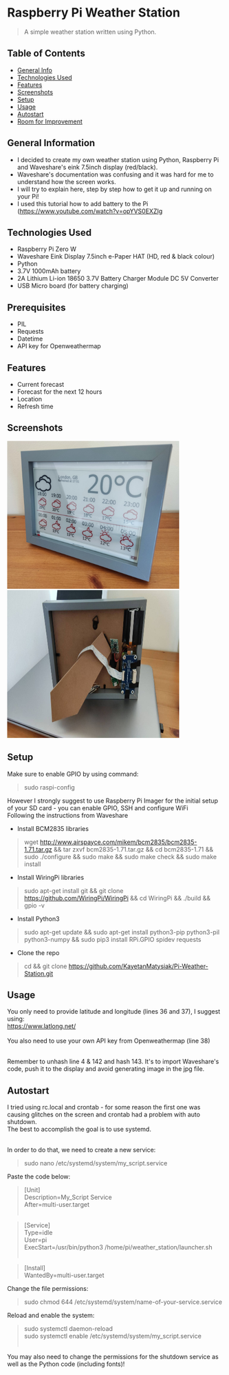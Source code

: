 # Raspberry Pi Weather Station
> A simple weather station written using Python.

## Table of Contents
* [General Info](#general-information)
* [Technologies Used](#technologies-used)
* [Features](#features)
* [Screenshots](#screenshots)
* [Setup](#setup)
* [Usage](#usage)
* [Autostart](#autostart)
* [Room for Improvement](#room-for-improvement)
<!-- * [License](#license) -->


## General Information
- I decided to create my own weather station using Python, Raspberry Pi and Waveshare's eink 7.5inch display (red/black).<br>
- Waveshare's documentation was confusing and it was hard for me to understand how the screen works.
- I will try to explain here, step by step how to get it up and running on your Pi!
- I used this tutorial how to add battery to the Pi (<a href="https://www.youtube.com/watch?v=opYVS0EXZIg">https://www.youtube.com/watch?v=opYVS0EXZIg</a>


## Technologies Used
- Raspberry Pi Zero W
- Waveshare Eink Display 7.5inch e-Paper HAT (HD, red & black colour)
- Python
- 3.7V 1000mAh battery
- 2A Lithium Li-ion 18650 3.7V Battery Charger Module DC 5V Converter
- USB Micro board (for battery charging)

## Prerequisites
- PIL
- Requests
- Datetime
- API key for Openweathermap

## Features
- Current forecast
- Forecast for the next 12 hours
- Location
- Refresh time

## Screenshots
<img src='https://github.com/KayetanMatysiak/Pi-Weather-Station/blob/master/weather_station.jpg' width="400" height="343"><img src='back.jpg' width="400" height="343">

## Setup
Make sure to enable GPIO by using command:<br>
>sudo raspi-config<br>


However I strongly suggest to use Raspberry Pi Imager for the initial setup of your SD card - you can enable GPIO, SSH and configure WiFi<br>
Following the instructions from Waveshare<br>
- Install BCM2835 libraries<br>
>wget http://www.airspayce.com/mikem/bcm2835/bcm2835-1.71.tar.gz && tar zxvf bcm2835-1.71.tar.gz && cd bcm2835-1.71 && sudo ./configure && sudo make && sudo make check && sudo make install<br>

- Install WiringPi libraries<br>
>sudo apt-get install git && git clone https://github.com/WiringPi/WiringPi && cd WiringPi && ./build && gpio -v

- Install Python3<br>
>sudo apt-get update && sudo apt-get install python3-pip python3-pil python3-numpy && sudo pip3 install RPi.GPIO spidev requests

- Clone the repo
>cd && git clone https://github.com/KayetanMatysiak/Pi-Weather-Station.git

## Usage
You only need to provide latitude and longitude (lines 36 and 37), I suggest using:<br>
<a href='https://www.latlong.net/'>https://www.latlong.net/</a><br><br>
You also need to use your own API key from Openweathermap (line 38)<br><br>

Remember to unhash line 4 & 142 and hash 143. It's to import Waveshare's code, push it to the display and avoid generating image in the jpg file.

## Autostart
I tried using rc.local and crontab - for some reason the first one was causing glitches on the screen and crontab had a problem with auto shutdown.<br>
The best to accomplish the goal is to use systemd.<br><br>

In order to do that, we need to create a new service:<br>
>sudo nano /etc/systemd/system/my_script.service<br>


Paste the code below:<br>
>[Unit]<br>
>Description=My_Script Service<br>
>After=multi-user.target<br><br>

>[Service]<br>
>Type=idle<br>
>User=pi<br>
>ExecStart=/usr/bin/python3 /home/pi/weather_station/launcher.sh<br><br>

>[Install]<br>
>WantedBy=multi-user.target<br>

Change the file permissions:<br>
>sudo chmod 644 /etc/systemd/system/name-of-your-service.service<br>

Reload and enable the system:<br>
>sudo systemctl daemon-reload<br>
>sudo systemctl enable /etc/systemd/system/my_script.service<br><br>

You may also need to change the permissions for the shutdown service as well as the Python code (including fonts)!

